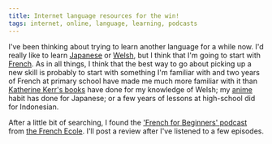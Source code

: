 ```yaml
---
title: Internet language resources for the win!
tags: internet, online, language, learning, podcasts
---
```


I've been thinking about trying to learn another language for a while now. I'd
really like to learn <a
href="http://en.wikipedia.org/wiki/Japanese_language">Japanese</a> or <a
href="http://en.wikipedia.org/wiki/Welsh_language">Welsh</a>, but I think that
I'm going to start with <a
href="http://en.wikipedia.org/wiki/French_language">French</a>. As in all
things, I think that the best way to go about picking up a new skill is
probably to start with something I'm familiar with and two years of French at
primary school have made me much more familiar with it than <a
href="http://deverry.com/">Katherine Kerr's books</a> have done for my
knowledge of Welsh; my <a href="http://en.wikipedia.org/wiki/Anime">anime</a>
habit has done for Japanese; or a few years of lessons at high-school did for
Indonesian.

After a little bit of searching, I found the <a href="http://frenchecole.libsyn.com/">'French for Beginners' podcast</a> from <a href="http://www.thefrenchecole.com/">the French Ecole</a>. I'll post a review after I've listened to a few episodes.
